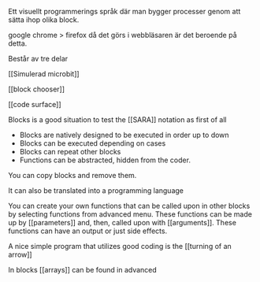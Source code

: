 Ett visuellt programmerings språk där man bygger processer genom att sätta ihop olika block.

google chrome > firefox då det görs i webbläsaren är det beroende på detta.

Består av tre delar

[[Simulerad microbit]]

[[block chooser]]

[[code surface]]


Blocks is a good situation to test the [[SARA]] notation as first of all

- Blocks are natively designed to be executed in order up to down
- Blocks can be executed depending on cases
- Blocks can repeat other blocks
- Functions can be abstracted, hidden from the coder.

You can copy blocks and remove them.

It can also be translated into a programming language

You can create your own functions that can be called upon in other blocks by selecting functions from advanced menu. These functions can be made up by [[parameters]] and, then, called upon with [[arguments]]. These functions can have an output or just side effects.

A nice simple program that utilizes good coding is the [[turning of an arrow]]

In blocks [[arrays]] can be found in advanced